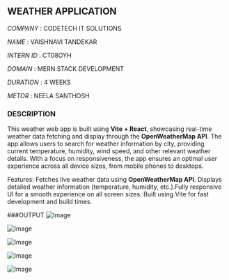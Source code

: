 ## WEATHER APPLICATION
*COMPANY*   : CODETECH IT SOLUTIONS

*NAME*      : VAISHNAVI TANDEKAR 

*INTERN ID* : CT08OYH 

*DOMAIN*    : MERN STACK DEVELOPMENT

*DURATION*  : 4 WEEKS

*METOR*     : NEELA SANTHOSH

### DESCRIPTION
This weather web app is built using **Vite + React**, showcasing real-time weather data fetching and display through the **OpenWeatherMap API**. The app allows users to search for weather information by city, providing current temperature, humidity, wind speed, and other relevant weather details. With a focus on responsiveness, the app ensures an optimal user experience across all device sizes, from mobile phones to desktops.

Features:
Fetches live weather data using **OpenWeatherMap API**. Displays detailed weather information (temperature, humidity, etc.).Fully responsive UI for a smooth experience on all screen sizes. Built using Vite for fast development and build times.

###OUTPUT
![Image](https://github.com/user-attachments/assets/c5df6bad-d306-4073-aba6-78f6aac679e1)

![Image](https://github.com/user-attachments/assets/489174d8-6c4f-4dcf-b017-ea15205315b0)

![Image](https://github.com/user-attachments/assets/e93da571-ad14-4ccf-af39-9406f0061253)

![Image](https://github.com/user-attachments/assets/e3d2f217-182f-4470-acae-11f1953fbaab)

![Image](https://github.com/user-attachments/assets/811d6fae-e0c1-4129-b5f2-1a1c6033492e)
